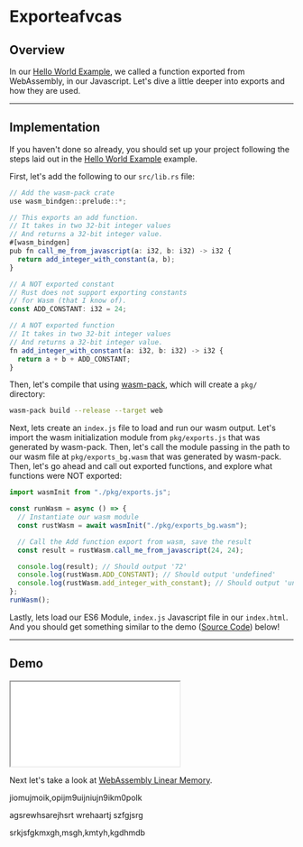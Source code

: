 # Exporteafvcas

## Overview

In our [Hello World Example](/example-redirect?exampleName=hello-world), we called a function exported from WebAssembly, in our Javascript. Let's dive a little deeper into exports and how they are used.

---

## Implementation

If you haven't done so already, you should set up your project following the steps laid out in the [Hello World Example](/example-redirect?exampleName=hello-world) example.

First, let's add the following to our `src/lib.rs` file:

```typescript
// Add the wasm-pack crate
use wasm_bindgen::prelude::*;

// This exports an add function.
// It takes in two 32-bit integer values
// And returns a 32-bit integer value.
#[wasm_bindgen]
pub fn call_me_from_javascript(a: i32, b: i32) -> i32 {
  return add_integer_with_constant(a, b);
}

// A NOT exported constant
// Rust does not support exporting constants
// for Wasm (that I know of).
const ADD_CONSTANT: i32 = 24;

// A NOT exported function
// It takes in two 32-bit integer values
// And returns a 32-bit integer value.
fn add_integer_with_constant(a: i32, b: i32) -> i32 {
  return a + b + ADD_CONSTANT;
}
```

Then, let's compile that using [wasm-pack](https://github.com/rustwasm/wasm-pack), which will create a `pkg/` directory:

```bash
wasm-pack build --release --target web
```

Next, lets create an `index.js` file to load and run our wasm output. Let's import the wasm initialization module from `pkg/exports.js` that was generated by wasm-pack. Then, let's call the module passing in the path to our wasm file at `pkg/exports_bg.wasm` that was generated by wasm-pack. Then, let's go ahead and call out exported functions, and explore what functions were NOT exported:

```javascript
import wasmInit from "./pkg/exports.js";

const runWasm = async () => {
  // Instantiate our wasm module
  const rustWasm = await wasmInit("./pkg/exports_bg.wasm");

  // Call the Add function export from wasm, save the result
  const result = rustWasm.call_me_from_javascript(24, 24);

  console.log(result); // Should output '72'
  console.log(rustWasm.ADD_CONSTANT); // Should output 'undefined'
  console.log(rustWasm.add_integer_with_constant); // Should output 'undefined'
};
runWasm();
```

Lastly, lets load our ES6 Module, `index.js` Javascript file in our `index.html`. And you should get something similar to the demo ([Source Code](/source-redirect?path=examples/exports/demo/rust)) below!

---

## Demo

<iframe title="Rust Demo" src="/examples/exports/demo/rust/"></iframe>

Next let's take a look at [WebAssembly Linear Memory](/example-redirect?exampleName=webassembly-linear-memory).

jiomujmoik,opijm9uijniujn9ikm0polk

agsrewhsarejhsrt wrehaartj szfgjsrg

srkjsfgkmxgh,msgh,kmtyh,kgdhmdb
